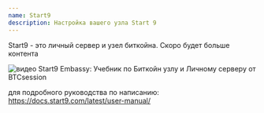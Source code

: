 ```yaml
---
name: Start9
description: Настройка вашего узла Start 9
---
```


Start9 - это личный сервер и узел биткойна.
Скоро будет больше контента

![видео](https://www.youtube.com/watch?v=DKBJ3_3ZomU)
Start9 Embassy: Учебник по Биткойн узлу и Личному серверу от BTCsession

для подробного руководства по написанию: https://docs.start9.com/latest/user-manual/
